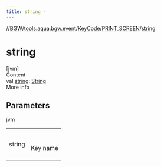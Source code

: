 ```yaml
---
title: string -
---
```

//[BGW](../../../../index.md)/[tools.aqua.bgw.event](../../index.md)/[KeyCode](../index.md)/[PRINT_SCREEN](index.md)/[string](string.md)



# string  
[jvm]  
Content  
val [string](string.md): [String](https://kotlinlang.org/api/latest/jvm/stdlib/kotlin/-string/index.html)  
More info  


## Parameters  
  
jvm  
  
| | |
|---|---|
| <a name="tools.aqua.bgw.event/KeyCode.PRINT_SCREEN/string/#/PointingToDeclaration/"></a>string| <a name="tools.aqua.bgw.event/KeyCode.PRINT_SCREEN/string/#/PointingToDeclaration/"></a><br><br>Key name<br><br>|
  
  



